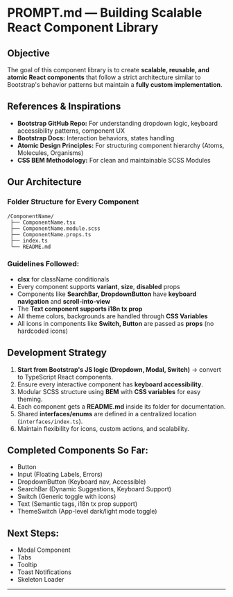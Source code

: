 
# PROMPT.md — Building Scalable React Component Library

## Objective
The goal of this component library is to create **scalable, reusable, and atomic React components** that follow a strict architecture similar to Bootstrap's behavior patterns but maintain a **fully custom implementation**.

## References & Inspirations
- **Bootstrap GitHub Repo:** For understanding dropdown logic, keyboard accessibility patterns, component UX
- **Bootstrap Docs:** Interaction behaviors, states handling
- **Atomic Design Principles:** For structuring component hierarchy (Atoms, Molecules, Organisms)
- **CSS BEM Methodology:** For clean and maintainable SCSS Modules

## Our Architecture
### Folder Structure for Every Component
```
/ComponentName/
 ├── ComponentName.tsx
 ├── ComponentName.module.scss
 ├── ComponentName.props.ts
 ├── index.ts
 └── README.md
```

### Guidelines Followed:
- **clsx** for className conditionals
- Every component supports **variant**, **size**, **disabled** props
- Components like **SearchBar, DropdownButton** have **keyboard navigation** and **scroll-into-view**
- The **Text component supports i18n tx prop**
- All theme colors, backgrounds are handled through **CSS Variables**
- All icons in components like **Switch, Button** are passed as **props** (no hardcoded icons)

## Development Strategy
1. **Start from Bootstrap's JS logic (Dropdown, Modal, Switch)** → convert to TypeScript React components.
2. Ensure every interactive component has **keyboard accessibility**.
3. Modular SCSS structure using **BEM** with **CSS variables** for easy theming.
4. Each component gets a **README.md** inside its folder for documentation.
5. Shared **interfaces/enums** are defined in a centralized location (`interfaces/index.ts`).
6. Maintain flexibility for icons, custom actions, and scalability.

## Completed Components So Far:
- Button
- Input (Floating Labels, Errors)
- DropdownButton (Keyboard nav, Accessible)
- SearchBar (Dynamic Suggestions, Keyboard Support)
- Switch (Generic toggle with icons)
- Text (Semantic tags, i18n tx prop support)
- ThemeSwitch (App-level dark/light mode toggle)

## Next Steps:
- Modal Component
- Tabs
- Tooltip
- Toast Notifications
- Skeleton Loader

---
